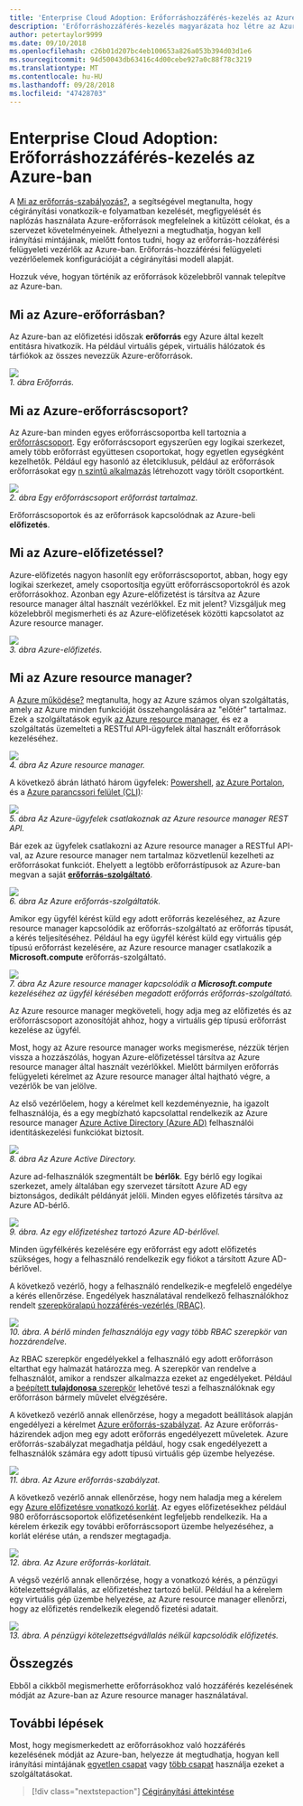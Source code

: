 ```yaml
---
title: 'Enterprise Cloud Adoption: Erőforráshozzáférés-kezelés az Azure-ban'
description: 'Erőforráshozzáférés-kezelés magyarázata hoz létre az Azure-ban: az Azure resource manager, az előfizetések, erőforráscsoportok és erőforrások'
author: petertaylor9999
ms.date: 09/10/2018
ms.openlocfilehash: c26b01d207bc4eb100653a826a053b394d03d1e6
ms.sourcegitcommit: 94d50043db63416c4d00cebe927a0c88f78c3219
ms.translationtype: MT
ms.contentlocale: hu-HU
ms.lasthandoff: 09/28/2018
ms.locfileid: "47428703"
---
```

# <a name="enterprise-cloud-adoption-resource-access-management-in-azure"></a>Enterprise Cloud Adoption: Erőforráshozzáférés-kezelés az Azure-ban

A [Mi az erőforrás-szabályozás?](what-is-governance.md), a segítségével megtanulta, hogy cégirányítási vonatkozik-e folyamatban kezelését, megfigyelését és naplózás használata Azure-erőforrások megfelelnek a kitűzött célokat, és a szervezet követelményeinek. Áthelyezni a megtudhatja, hogyan kell irányítási mintájának, mielőtt fontos tudni, hogy az erőforrás-hozzáférési felügyeleti vezérlők az Azure-ban. Erőforrás-hozzáférési felügyeleti vezérlőelemek konfigurációját a cégirányítási modell alapját.

Hozzuk véve, hogyan történik az erőforrások közelebbről vannak telepítve az Azure-ban. 

## <a name="what-is-an-azure-resource"></a>Mi az Azure-erőforrásban?

Az Azure-ban az előfizetési időszak **erőforrás** egy Azure által kezelt entitásra hivatkozik. Ha például virtuális gépek, virtuális hálózatok és tárfiókok az összes nevezzük Azure-erőforrások.

![](../_images/governance-1-9.png)   
*1. ábra Erőforrás.*

## <a name="what-is-an-azure-resource-group"></a>Mi az Azure-erőforráscsoport?

Az Azure-ban minden egyes erőforráscsoportba kell tartoznia a [erőforráscsoport](/azure/azure-resource-manager/resource-group-overview#resource-groups). Egy erőforráscsoport egyszerűen egy logikai szerkezet, amely több erőforrást együttesen csoportokat, hogy egyetlen egységként kezelhetők. Például egy hasonló az életciklusuk, például az erőforrások erőforrásokat egy [n szintű alkalmazás](/azure/architecture/guide/architecture-styles/n-tier) létrehozott vagy törölt csoportként. 

![](../_images/governance-1-10.png)   
*2. ábra Egy erőforráscsoport erőforrást tartalmaz.* 

Erőforráscsoportok és az erőforrások kapcsolódnak az Azure-beli **előfizetés**. 

## <a name="what-is-an-azure-subscription"></a>Mi az Azure-előfizetéssel?

Azure-előfizetés nagyon hasonlít egy erőforráscsoportot, abban, hogy egy logikai szerkezet, amely csoportosítja együtt erőforráscsoportokról és azok erőforrásokhoz. Azonban egy Azure-előfizetést is társítva az Azure resource manager által használt vezérlőkkel. Ez mit jelent? Vizsgáljuk meg közelebbről megismerheti és az Azure-előfizetések közötti kapcsolatot az Azure resource manager.

![](../_images/governance-1-11.png)   
*3. ábra Azure-előfizetés.*

## <a name="what-is-azure-resource-manager"></a>Mi az Azure resource manager?

A [Azure működése?](what-is-azure.md) megtanulta, hogy az Azure számos olyan szolgáltatás, amely az Azure minden funkcióját összehangolására az "előtér" tartalmaz. Ezek a szolgáltatások egyik [az Azure resource manager](/azure/azure-resource-manager/), és ez a szolgáltatás üzemelteti a RESTful API-ügyfelek által használt erőforrások kezeléséhez. 

![](../_images/governance-1-12.png)   
*4. ábra Az Azure resource manager.*

A következő ábrán látható három ügyfelek: [Powershell](/powershell/azure/overview), [az Azure Portalon](https://portal.azure.com), és a [Azure parancssori felület (CLI)](/cli/azure):

![](../_images/governance-1-13.png)   
*5. ábra Az Azure-ügyfelek csatlakoznak az Azure resource manager REST API.*

Bár ezek az ügyfelek csatlakozni az Azure resource manager a RESTful API-val, az Azure resource manager nem tartalmaz közvetlenül kezelheti az erőforrásokat funkciót. Ehelyett a legtöbb erőforrástípusok az Azure-ban megvan a saját [ **erőforrás-szolgáltató**](/azure/azure-resource-manager/resource-group-overview#terminology). 

![](../_images/governance-1-14.png)   
*6. ábra Az Azure erőforrás-szolgáltatók.*

Amikor egy ügyfél kérést küld egy adott erőforrás kezeléséhez, az Azure resource manager kapcsolódik az erőforrás-szolgáltató az erőforrás típusát, a kérés teljesítéséhez. Például ha egy ügyfél kérést küld egy virtuális gép típusú erőforrást kezelésére, az Azure resource manager csatlakozik a **Microsoft.compute** erőforrás-szolgáltató. 

![](../_images/governance-1-15.png)   
*7. ábra Az Azure resource manager kapcsolódik a **Microsoft.compute** kezeléséhez az ügyfél kérésében megadott erőforrás erőforrás-szolgáltató.*

Az Azure resource manager megköveteli, hogy adja meg az előfizetés és az erőforráscsoport azonosítóját ahhoz, hogy a virtuális gép típusú erőforrást kezelése az ügyfél. 

Most, hogy az Azure resource manager works megismerése, nézzük térjen vissza a hozzászólás, hogyan Azure-előfizetéssel társítva az Azure resource manager által használt vezérlőkkel. Mielőtt bármilyen erőforrás felügyeleti kérelmet az Azure resource manager által hajtható végre, a vezérlők be van jelölve. 

Az első vezérlőelem, hogy a kérelmet kell kezdeményeznie, ha igazolt felhasználója, és a egy megbízható kapcsolattal rendelkezik az Azure resource manager [Azure Active Directory (Azure AD)](/azure/active-directory/) felhasználói identitáskezelési funkciókat biztosít.

![](../_images/governance-1-16.png)   
*8. ábra Az Azure Active Directory.*

Azure ad-felhasználók szegmentált be **bérlők**. Egy bérlő egy logikai szerkezet, amely általában egy szervezet társított Azure AD egy biztonságos, dedikált példányát jelöli. Minden egyes előfizetés társítva az Azure AD-bérlő.

![](../_images/governance-1-17.png)   
*9. ábra. Az egy előfizetéshez tartozó Azure AD-bérlővel.*

Minden ügyfélkérés kezelésére egy erőforrást egy adott előfizetés szükséges, hogy a felhasználó rendelkezik egy fiókot a társított Azure AD-bérlővel. 

A következő vezérlő, hogy a felhasználó rendelkezik-e megfelelő engedélye a kérés ellenőrzése. Engedélyek használatával rendelkező felhasználókhoz rendelt [szerepköralapú hozzáférés-vezérlés (RBAC)](/azure/role-based-access-control/).

![](../_images/governance-1-18.png)   
*10. ábra. A bérlő minden felhasználója egy vagy több RBAC szerepkör van hozzárendelve.*

Az RBAC szerepkör engedélyekkel a felhasználó egy adott erőforráson eltarthat egy halmazát határozza meg. A szerepkör van rendelve a felhasználót, amikor a rendszer alkalmazza ezeket az engedélyeket. Például a [beépített **tulajdonosa** szerepkör](/azure/role-based-access-control/built-in-roles#owner) lehetővé teszi a felhasználóknak egy erőforráson bármely művelet elvégzésére.

A következő vezérlő annak ellenőrzése, hogy a megadott beállítások alapján engedélyezi a kérelmet [Azure erőforrás-szabályzat](/azure/governance/policy/). Az Azure erőforrás-házirendek adjon meg egy adott erőforrás engedélyezett műveletek. Azure erőforrás-szabályzat megadhatja például, hogy csak engedélyezett a felhasználók számára egy adott típusú virtuális gép üzembe helyezése.

![](../_images/governance-1-19.png)   
*11. ábra. Az Azure erőforrás-szabályzat.*

A következő vezérlő annak ellenőrzése, hogy nem haladja meg a kérelem egy [Azure előfizetésre vonatkozó korlát](/azure/azure-subscription-service-limits). Az egyes előfizetésekhez például 980 erőforráscsoportok előfizetésenként legfeljebb rendelkezik. Ha a kérelem érkezik egy további erőforráscsoport üzembe helyezéséhez, a korlát elérése után, a rendszer megtagadja.

![](../_images/governance-1-20.png)   
*12. ábra. Az Azure erőforrás-korlátait.* 

A végső vezérlő annak ellenőrzése, hogy a vonatkozó kérés, a pénzügyi kötelezettségvállalás, az előfizetéshez tartozó belül. Például ha a kérelem egy virtuális gép üzembe helyezése, az Azure resource manager ellenőrzi, hogy az előfizetés rendelkezik elegendő fizetési adatait.

![](../_images/governance-1-21.png)   
*13. ábra. A pénzügyi kötelezettségvállalás nélkül kapcsolódik előfizetés.*

## <a name="summary"></a>Összegzés

Ebből a cikkből megismerhette erőforrásokhoz való hozzáférés kezelésének módját az Azure-ban az Azure resource manager használatával.

## <a name="next-steps"></a>További lépések

Most, hogy megismerkedett az erőforrásokhoz való hozzáférés kezelésének módját az Azure-ban, helyezze át megtudhatja, hogyan kell irányítási mintájának [egyetlen csapat](../governance/governance-single-team.md) vagy [több csapat](../governance/governance-multiple-teams.md) használja ezeket a szolgáltatásokat.

> [!div class="nextstepaction"]
> [Cégirányítási áttekintése](../governance/overview.md)
